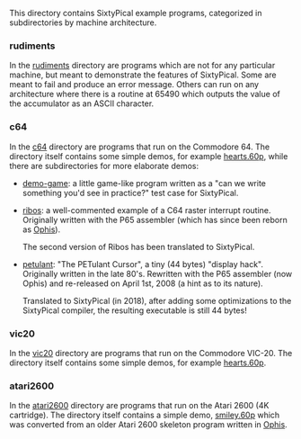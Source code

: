 This directory contains SixtyPical example programs, categorized
in subdirectories by machine architecture.

### rudiments

In the [rudiments](rudiments/) directory are programs which are not for
any particular machine, but meant to demonstrate the features of SixtyPical.
Some are meant to fail and produce an error message.  Others can run on
any architecture where there is a routine at 65490 which outputs the value
of the accumulator as an ASCII character.

### c64

In the [c64](c64/) directory are programs that run on the Commodore 64.
The directory itself contains some simple demos, for example
[hearts.60p](c64/hearts.60p), while there are subdirectories for more
elaborate demos:

*   [demo-game](c64/demo-game/): a little game-like program written as a
    "can we write something you'd see in practice?" test case for SixtyPical.
    
*   [ribos](c64/ribos/): a well-commented example of a C64 raster interrupt
    routine. Originally written with the P65 assembler (which has since
    been reborn as [Ophis][]).
    
    The second version of Ribos has been translated to SixtyPical.
    
*   [petulant](c64/petulant/): "The PETulant Cursor", a tiny (44 bytes)
    "display hack". Originally written in the late 80's. Rewritten with
    the P65 assembler (now Ophis) and re-released on April 1st, 2008 (a
    hint as to its nature).
    
    Translated to SixtyPical (in 2018), after adding some optimizations
    to the SixtyPical compiler, the resulting executable is still 44 bytes!

### vic20

In the [vic20](vic20/) directory are programs that run on the
Commodore VIC-20.  The directory itself contains some simple demos,
for example [hearts.60p](vic20/hearts.60p).

### atari2600

In the [atari2600](atari2600/) directory are programs that run on the
Atari 2600 (4K cartridge).  The directory itself contains a simple
demo, [smiley.60p](atari2600/smiley.60p) which was converted from an
older Atari 2600 skeleton program written in [Ophis][].

[Ophis]: http://michaelcmartin.github.io/Ophis/
